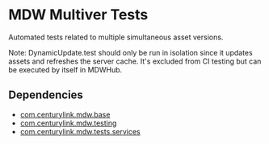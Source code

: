 # MDW Multiver Tests
Automated tests related to multiple simultaneous asset versions.

Note: DynamicUpdate.test should only be run in isolation since it updates assets and refreshes 
the server cache.  It's excluded from CI testing but can be executed by itself in MDWHub.

## Dependencies
  - [com.centurylink.mdw.base](https://github.com/CenturyLinkCloud/mdw/blob/master/mdw-workflow/assets/com/centurylink/mdw/base/readme.md)
  - [com.centurylink.mdw.testing](https://github.com/CenturyLinkCloud/mdw/blob/master/mdw-workflow/assets/com/centurylink/mdw/testing/readme.md)
  - [com.centurylink.mdw.tests.services](https://github.com/CenturyLinkCloud/mdw/blob/master/mdw-workflow/assets/com/centurylink/mdw/tests/services/readme.md)

